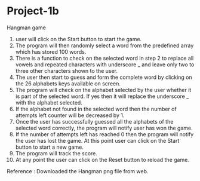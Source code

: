 # Project-1b

Hangman game
1. user will click on the Start button to start the game.
2. The program will then randomly select a word from the predefined array which has
stored 100 words.
3. There is a function to check on the selected word in step 2 to replace all vowels
and repeated characters with underscore _ and leave only two to three other characters
shown to the user.
4. The user then start to guess and form the complete word by clicking on the 26 alphabets
keys available on screen.
5. The program will check on the alphabet selected by the user whether it is part of the
selected word. If yes then it will replace the underscore _ with the alphabet selected.
6. If the alphabet not found in the selected word then the number of attempts left counter
will be decreased by 1.
7. Once the user has successfully guessed all the alphabets of the selected word correctly,
the program will notify user has won the game.
8. If the number of attempts left has reached 0 then the program will notify the user has
lost the game. At this point user can click on the Start button to start a new game.
9. The program will track the score.
10. At any point the user can click on the Reset button to reload the game.

Reference :
Downloaded the Hangman png file from web.
